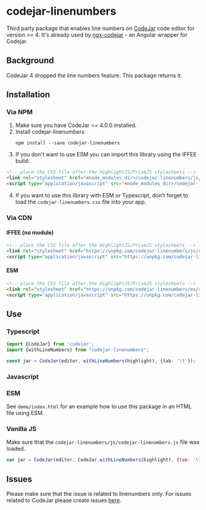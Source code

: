 # codejar-linenumbers

Third party package that enables line numbers on [CodeJar](https://github.com/antonmedv/codejar) code editor for version >= 4. It's already used by [ngx-codejar](https://github.com/julianpoemp/ngx-codejar) - an Angular wrapper for Codejar.

## Background

CodeJar 4 dropped the line numbers feature. This package returns it.

## Installation 

### Via NPM

1. Make sure you have CodeJar >= 4.0.0 installed.
2. Install codejar-linenumbers
    ````
    npm install --save codejar-linenumbers
    ````
3. If you don't want to use ESM you can import this library using the IFFEE build:

````HTML
<!-- place the CSS file after the HighlightJS/PrismJS stylesheets -->
<link rel="stylesheet" href="<node_modules_dir>/codejar-linenumbers/js/codejar-linenumbers.css"/>
<script type="application/javascript" src="<node_modules_dir>/codejar-linenumbers/js/codejar-linenumbers.js"></script>
````

4. If you want to use this library with ESM or Typescript, don't forget to load the `codejar-linenumbers.css` file into your app.
### Via CDN

#### IFFEE (no module)

````HTML
<!-- place the CSS file after the HighlightJS/PrismJS stylesheets -->
<link rel="stylesheet" href="https://unpkg.com/codejar-linenumbers/js/codejar-linenumbers.css"/>
<script type="application/javascript" src="https://unpkg.com/codejar-linenumbers/js/codejar-linenumbers.js"></script>
````

#### ESM

````HTML
<!-- place the CSS file after the HighlightJS/PrismJS stylesheets -->
<link rel="stylesheet" href="https://unpkg.com/codejar-linenumbers/es/codejar-linenumbers.css"/>
<script type="application/javascript" src="https://unpkg.com/codejar-linenumbers/es/codejar-linenumbers.js"></script>
````


## Use

### Typescript

````Typescript
import {CodeJar} from 'codejar';
import {withLineNumbers} from "codejar-linenumbers";

const jar = CodeJar(editor, withLineNumbers(highlight), {tab: '\t'});
````

### Javascript

### ESM
See `demo/index.html` for an example how to use this package in an HTML file using ESM.

### Vanilla JS
Make sure that the `codejar-linenumbers/js/codejar-linenumbers.js` file was loaded.

````Javascript
var jar = CodeJar(editor, CodeJar.withLineNumbers(highlight), {tab: '\t'});
````

## Issues
Please make sure that the issue is related to linenumbers only. For issues related to CodeJar please create issues [here](https://github.com/antonmedv/codejar/issues).

